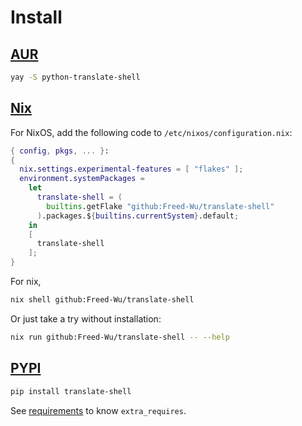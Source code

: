 # Install

## [AUR](https://aur.archlinux.org/packages/python-translate-shell)

```sh
yay -S python-translate-shell
```

## [Nix](https://nixos.org)

For NixOS, add the following code to `/etc/nixos/configuration.nix`:

```nix
{ config, pkgs, ... }:
{
  nix.settings.experimental-features = [ "flakes" ];
  environment.systemPackages =
    let
      translate-shell = (
        builtins.getFlake "github:Freed-Wu/translate-shell"
      ).packages.${builtins.currentSystem}.default;
    in
    [
      translate-shell
    ];
}
```

For nix,

```sh
nix shell github:Freed-Wu/translate-shell
```

Or just take a try without installation:

```sh
nix run github:Freed-Wu/translate-shell -- --help
```

## [PYPI](https://pypi.org/project/translate-shell)

```sh
pip install translate-shell
```

See [requirements](requirements) to know `extra_requires`.
